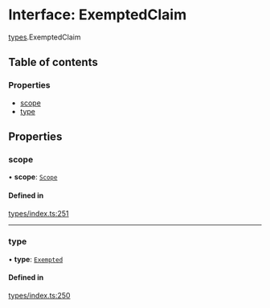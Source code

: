 # Interface: ExemptedClaim

[types](../wiki/types).ExemptedClaim

## Table of contents

### Properties

- [scope](../wiki/types.ExemptedClaim#scope)
- [type](../wiki/types.ExemptedClaim#type)

## Properties

### scope

• **scope**: [`Scope`](../wiki/types.Scope)

#### Defined in

[types/index.ts:251](https://github.com/PolymeshAssociation/polymesh-sdk/blob/31fdce23/src/types/index.ts#L251)

___

### type

• **type**: [`Exempted`](../wiki/types.ClaimType#exempted)

#### Defined in

[types/index.ts:250](https://github.com/PolymeshAssociation/polymesh-sdk/blob/31fdce23/src/types/index.ts#L250)
